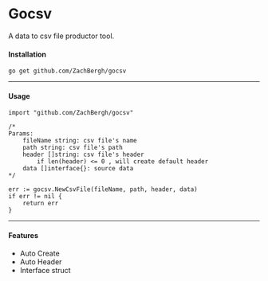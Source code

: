 # Gocsv

A data to csv file productor tool.

#### Installation
````
go get github.com/ZachBergh/gocsv
````
---

#### Usage

````
import "github.com/ZachBergh/gocsv"

/* 
Params:
    fileName string: csv file's name 
    path string: csv file's path
    header []string: csv file's header
        if len(header) <= 0 , will create default header
    data []interface{}: source data
*/

err := gocsv.NewCsvFile(fileName, path, header, data)
if err != nil {
    return err
}
````
---

#### Features

* Auto Create
* Auto Header
* Interface struct